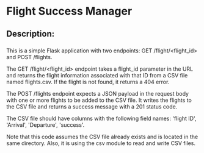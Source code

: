 # Flight Success Manager

## Description:
##### 
This is a simple Flask application with two endpoints: GET /flight/<flight_id> and POST /flights.

The GET /flight/<flight_id> endpoint takes a flight_id parameter in the URL and returns the flight information associated with that ID from a CSV file named flights.csv. If the flight is not found, it returns a 404 error.

The POST /flights endpoint expects a JSON payload in the request body with one or more flights to be added to the CSV file. It writes the flights to the CSV file and returns a success message with a 201 status code.

The CSV file should have columns with the following field names: 'flight ID', 'Arrival', 'Departure', 'success'.

Note that this code assumes the CSV file already exists and is located in the same directory. Also, it is using the csv module to read and write CSV files.
